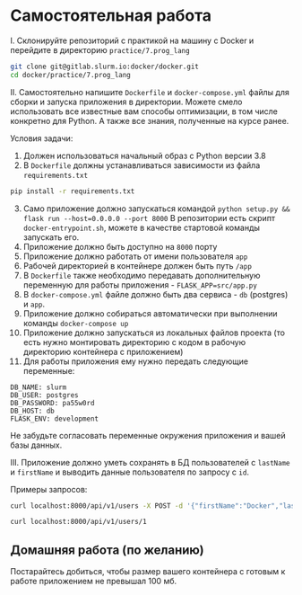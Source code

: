 # Самостоятельная работа

I. Склонируйте репозиторий с практикой на машину с Docker и перейдите в директорию `practice/7.prog_lang`

```bash
git clone git@gitlab.slurm.io:docker/docker.git
cd docker/practice/7.prog_lang
```

II. Самостоятельно напишите `Dockerfile` и `docker-compose.yml` файлы для сборки и запуска приложения в директории. Можете смело использовать все известные вам способы оптимизации, в том числе конкретно для Python. А также все знания, полученные на курсе ранее.

Условия задачи:

1. Должен использоваться начальный образ c Python версии 3.8
2. В `Dockerfile` должны устанавливаться зависимости из файла `requirements.txt`

```bash
pip install -r requirements.txt
```

3. Само приложение должно запускаться командой `python setup.py && flask run --host=0.0.0.0 --port 8000`
В репозитории есть скрипт `docker-entrypoint.sh`, можете в качестве стартовой команды запускать его.
4. Приложение должно быть доступно на `8000` порту
5. Приложение должно работать от имени пользователя `app`
6. Рабочей директорией в контейнере должен быть путь `/app`
7. В `Dockerfile` также необходимо передавать дополнительную переменную для работы приложения - `FLASK_APP=src/app.py`
8. В `docker-compose.yml` файле должно быть два сервиса - `db` (postgres) и `app`.
9. Приложение должно собираться автоматически при выполнении команды `docker-compose up`
10. Приложение должно запускаться из локальных файлов проекта (то есть нужно монтировать директорию с кодом в рабочую директорию контейнера с приложением)
11. Для работы приложения ему нужно передать следующие переменные:
```
DB_NAME: slurm
DB_USER: postgres
DB_PASSWORD: pa55w0rd
DB_HOST: db
FLASK_ENV: development
```
Не забудьте согласовать переменные окружения приложения и вашей базы данных.

III. Приложение должно уметь сохранять в БД пользователей с `lastName` и `firstName` и выводить данные пользователя по запросу с `id`.

Примеры запросов:

```bash
curl localhost:8000/api/v1/users -X POST -d '{"firstName":"Docker","lastName":"Slurm"}' --header "Content-Type: application/json"

curl localhost:8000/api/v1/users/1
```

## Домашняя работа (по желанию)

Постарайтесь добиться, чтобы размер вашего контейнера с готовым к работе приложением не превышал 100 мб.
